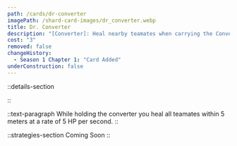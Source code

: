 ```yaml
---
path: /cards/dr-converter
imagePath: /shard-card-images/dr_converter.webp
title: Dr. Converter
description: "[Converter]: Heal nearby teamates when carrying the Converter."
cost: "3"
removed: false
changeHistory:
  - Season 1 Chapter 1: "Card Added"
underConstruction: false
---
```


::details-section

::

::text-paragraph
While holding the converter you heal all teamates within 5 meters at a rate of 5 HP per second.
::

::strategies-section
Coming Soon
::
